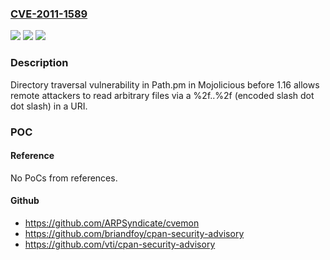### [CVE-2011-1589](https://cve.mitre.org/cgi-bin/cvename.cgi?name=CVE-2011-1589)
![](https://img.shields.io/static/v1?label=Product&message=n%2Fa&color=blue)
![](https://img.shields.io/static/v1?label=Version&message=n%2Fa&color=blue)
![](https://img.shields.io/static/v1?label=Vulnerability&message=n%2Fa&color=brighgreen)

### Description

Directory traversal vulnerability in Path.pm in Mojolicious before 1.16 allows remote attackers to read arbitrary files via a %2f..%2f (encoded slash dot dot slash) in a URI.

### POC

#### Reference
No PoCs from references.

#### Github
- https://github.com/ARPSyndicate/cvemon
- https://github.com/briandfoy/cpan-security-advisory
- https://github.com/vti/cpan-security-advisory

